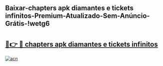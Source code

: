 
## Baixar-chapters apk diamantes e tickets infinitos-Premium-Atualizado-Sem-Anúncio-Grátis-!wetg6

# <h2><a href="https://andorid.site?title=chapters_apk_diamantes_e_tickets_infinitos&ref=27">🔗👉 🔴 chapters apk diamantes e tickets infinitos</a></h2>

[![acn](https://github.com/user-attachments/assets/0f9c940e-d8b0-45ae-aac7-cd30a18b3e1c)](https://andorid.site?title=chapters_apk_diamantes_e_tickets_infinitos&ref=27)

